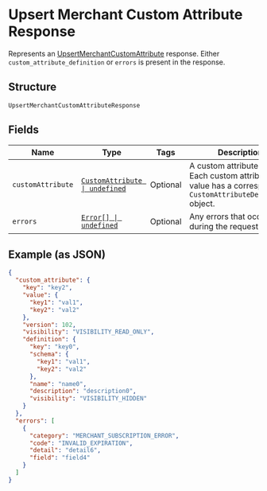 <!-- Optimized: 2025-10-06 -->
<!-- RPM: 1.6.2.1.1.6.2.1_upsert-merchant-custom-attribute-response_20251006 -->
<!-- Session: E2E RPM DNA Application -->
<!-- AOM: RND (Reggie & Dro) -->
<!-- COI: TECHNOLOGY -->
<!-- RPM: HIGH -->
<!-- ACTION: BUILD -->

# Upsert Merchant Custom Attribute Response

Represents an [UpsertMerchantCustomAttribute](../../doc/api/merchant-custom-attributes.md#upsert-merchant-custom-attribute) response.
Either `custom_attribute_definition` or `errors` is present in the response.

## Structure

`UpsertMerchantCustomAttributeResponse`

## Fields

| Name | Type | Tags | Description |
|  --- | --- | --- | --- |
| `customAttribute` | [`CustomAttribute \| undefined`](../../doc/models/custom-attribute.md) | Optional | A custom attribute value. Each custom attribute value has a corresponding<br>`CustomAttributeDefinition` object. |
| `errors` | [`Error[] \| undefined`](../../doc/models/error.md) | Optional | Any errors that occurred during the request. |

## Example (as JSON)

```json
{
  "custom_attribute": {
    "key": "key2",
    "value": {
      "key1": "val1",
      "key2": "val2"
    },
    "version": 102,
    "visibility": "VISIBILITY_READ_ONLY",
    "definition": {
      "key": "key0",
      "schema": {
        "key1": "val1",
        "key2": "val2"
      },
      "name": "name0",
      "description": "description0",
      "visibility": "VISIBILITY_HIDDEN"
    }
  },
  "errors": [
    {
      "category": "MERCHANT_SUBSCRIPTION_ERROR",
      "code": "INVALID_EXPIRATION",
      "detail": "detail6",
      "field": "field4"
    }
  ]
}
```
